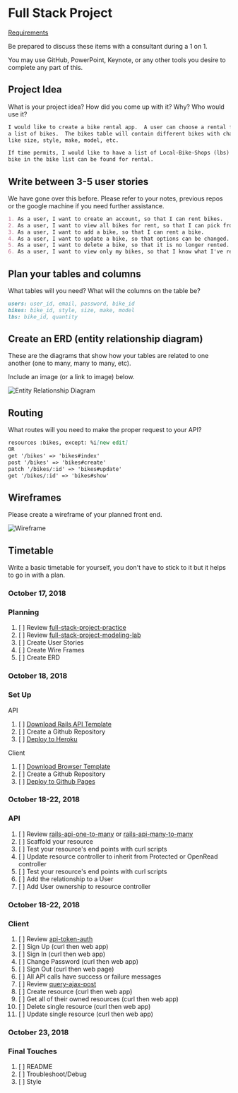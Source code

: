 # Full Stack Project

[Requirements](https://git.generalassemb.ly/ga-wdi-boston/full-stack-project/blob/master/requirements.md)

Be prepared to discuss these items with a consultant during a 1 on 1.

You may use GitHub, PowerPoint, Keynote, or any other tools you desire to
complete any part of this.

## Project Idea

What is your project idea?  How did you come up with it? Why? Who would use it?

```md
I would like to create a bike rental app.  A user can choose a rental from
a list of bikes.  The bikes table will contain different bikes with characteristics
like size, style, make, model, etc.

If time permits, I would like to have a list of Local-Bike-Shops (lbs) where a
bike in the bike list can be found for rental.
```

## Write between 3-5 user stories

We have gone over this before. Please refer to your notes, previous repos or the
google machine if you need further assistance.

```md
1. As a user, I want to create an account, so that I can rent bikes.
2. As a user, I want to view all bikes for rent, so that I can pick from available choices.
3. As a user, I want to add a bike, so that I can rent a bike.
4. As a user, I want to update a bike, so that options can be changed.
5. As a user, I want to delete a bike, so that it is no longer rented.
6. As a user, I want to view only my bikes, so that I know what I've rented.
```

## Plan your tables and columns

What tables will you need? What will the columns on the table be?

```md
users: user_id, email, password, bike_id
bikes: bike_id, style, size, make, model
lbs: bike_id, quantity
```

## Create an ERD (entity relationship diagram)

These are the diagrams that show how your tables are related to one another
(one to many, many to many, etc).

Include an image (or a link to image) below.

![Entity Relationship Diagram](images/wdi_proj2_erd.png)

## Routing

What routes will you need to make the proper request to your API?

```md
resources :bikes, except: %i[new edit]
OR
get '/bikes' => 'bikes#index'
post '/bikes' => 'bikes#create'
patch '/bikes/:id' => 'bikes#update'
get '/bikes/:id' => 'bikes#show'
```

## Wireframes

Please create a wireframe of your planned front end.

![Wireframe](images/wdi_proj2_wireframe.png)

## Timetable

Write a basic timetable for yourself, you don't have to stick to it but it
helps to go in with a plan.


### October 17, 2018
### Planning
1.  [ ] Review [full-stack-project-practice](https://git.generalassemb.ly/ga-wdi-boston/full-stack-project-practice)
1.  [ ] Review [full-stack-project-modeling-lab](https://git.generalassemb.ly/ga-wdi-boston/full-stack-project-modeling-lab)
1.  [ ] Create User Stories
1.  [ ] Create Wire Frames
1.  [ ] Create ERD

### October 18, 2018
### Set Up

API

1.  [ ] [Download Rails API Template](https://git.generalassemb.ly/ga-wdi-boston/rails-api-template)
1.  [ ] Create a Github Repository
1.  [ ] [Deploy to Heroku](https://git.generalassemb.ly/ga-wdi-boston/rails-heroku-setup-guide)

Client

1.  [ ] [Download Browser Template](https://git.generalassemb.ly/ga-wdi-boston/browser-template)
1.  [ ] Create a Github Repository
1.  [ ] [Deploy to Github Pages](https://git.generalassemb.ly/ga-wdi-boston/gh-pages-deployment-guide)

### October 18-22, 2018
### API
1.  [ ] Review [rails-api-one-to-many](https://git.generalassemb.ly/ga-wdi-boston/rails-api-one-to-many) or [rails-api-many-to-many](https://git.generalassemb.ly/ga-wdi-boston/rails-api-many-to-many)
1.  [ ] Scaffold your resource
1.  [ ] Test your resource's end points with curl scripts
1.  [ ] Update resource controller to inherit from Protected or OpenRead controller
1.  [ ] Test your resource's end points with curl scripts
1.  [ ] Add the relationship to a User
1.  [ ] Add User ownership to resource controller

### October 18-22, 2018
### Client
1.  [ ] Review [api-token-auth](https://git.generalassemb.ly/ga-wdi-boston/api-token-auth)
1.  [ ] Sign Up (curl then web app)
1.  [ ] Sign In (curl then web app)
1.  [ ] Change Password (curl then web app)
1.  [ ] Sign Out (curl then web page)
1.  [ ] All API calls have success or failure messages
1.  [ ] Review [query-ajax-post](https://github.com/ga-wdi-boston/jquery-ajax-post)
1.  [ ] Create resource (curl then web app)
1.  [ ] Get all of their owned resources (curl then web app)
1.  [ ] Delete single resource (curl then web app)
1.  [ ] Update single resource (curl then web app)

### October 23, 2018
### Final Touches
1.  [ ] README
2.  [ ] Troubleshoot/Debug
3.  [ ] Style
